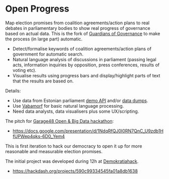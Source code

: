 # Open Progress

Map election promises from coalition agreements/action plans to real debates in parliamentary bodies to show real progress of governance based on actual data. This is the fork of [Guardians of Governance](http://www.praxis.ee/tood/valitsemise-valvurid/) to make the process (in large part) automatic.

* Detect/formalise keywords of coalition agreements/action plans of government for automatic search.
* Natural language analysis of discussions in parliament (passing legal acts, information inquiries by opposition, press conferences, results of voting etc).
* Visualise results using progress bars and display/highlight parts of text that the results are based on.

Details:

* Use data from Estonian parliament [demo API](https://aavik.riigikogu.ee/) and/or [data dumps](https://github.com/okestonia/opendata-issue-tracker/issues/60#issuecomment-294106882).
* Use [Vabamorf](https://github.com/estnltk/pyvabamorf) for basic natural language processing.
* Need data analysts, data visualisers plus some UX/scripting.

The pitch for [Garage48 Open & Big Data hackathon](http://garage48.org/events/balticopenbigdata2017):

* https://docs.google.com/presentation/d/1NdqRfQJ0I0RN7QnC_U9zdb1HfUPWep4qks-6D0_Yem4

This is first iteration to hack our democracy to open it up for more reasonable and measurable election promises.

The initial project was developed during 12h at [Demokratiahack](https://www.sitra.fi/tapahtumat/demokratiahack/).

* https://hackdash.org/projects/590c99334545fa01a8db1638
